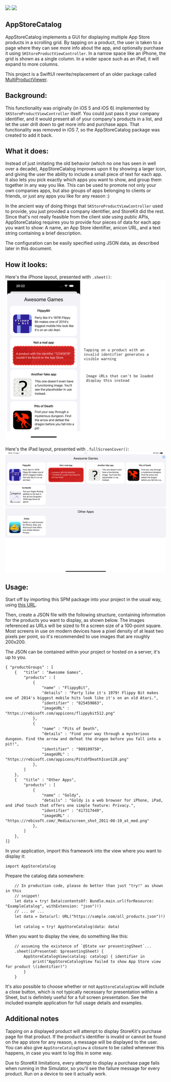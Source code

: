 [![](https://img.shields.io/endpoint?url=https%3A%2F%2Fswiftpackageindex.com%2Fapi%2Fpackages%2Fjnutting%2FAppStoreCatalog%2Fbadge%3Ftype%3Dswift-versions)](https://swiftpackageindex.com/jnutting/AppStoreCatalog)
[![](https://img.shields.io/endpoint?url=https%3A%2F%2Fswiftpackageindex.com%2Fapi%2Fpackages%2Fjnutting%2FAppStoreCatalog%2Fbadge%3Ftype%3Dplatforms)](https://swiftpackageindex.com/jnutting/AppStoreCatalog)

AppStoreCatalog
----

AppStoreCatalog implements a GUI for displaying multiple App Store products in
a scrolling grid. By tapping on a product, the user is taken to a page where
they can see more info about the app, and optionally purchase it using
`SKStoreProductViewController`. In a narrow space like an iPhone, the grid is
shown as a single column. In a wider space such as an iPad, it will expand to
more columns.

This project is a SwiftUI rewrite/replacement of an older package called 
[MultiProductViewer](https://github.com/jnutting/MultiProductViewer).

Background:
-----

This functionality was originally (in iOS 5 and iOS 6) implemented by
`SKStoreProductViewController` itself. You could just pass it your company
identifier, and it would present all of your company's products in a list, and
let the user drill down to get more info and purchase apps. That functionality
was removed in iOS 7, so the AppStoreCatalog package was created to add it back.

What it does:
-----

Instead of just imitating the old behavior (which no one has seen in well over
a decade), AppStoreCatalog improves upon it by showing a larger icon, and giving
the user the ability to include a small piece of text for each app. It also lets
you pick exactly which apps you want to show, and group them together in any way
you like. This can be used to promote not only your own companies apps, but also
groups of apps belonging to clients or friends, or just any apps you like for
any reason :)

In the ancient way of doing things that `SKStoreProductViewController` used to
provide, you just provided a company identifier, and StoreKit did the rest.
Since that's not really feasible from the client side using public APIs,
AppStoreCatalog requires you to provide four pieces of data for each app you
want to show: A name, an App Store identifier, anicon URL, and a text string
containing a brief description.

The configuration can be easily specified using JSON data, as described later
in this document.

How it looks:
-----

Here's the iPhone layout, presented with `.sheet()`:
![screenshot](https://raw.githubusercontent.com/jnutting/AppStoreCatalog/refs/heads/main/Screens/iPhone-screenshot.png)

Here's the iPad layout, presented with `.fullScreenCover()`:
![screenshot](https://raw.githubusercontent.com/jnutting/AppStoreCatalog/refs/heads/main/Screens/iPad-screenshot.png)

Usage:
-----

Start off by importing this SPM package into your project in the usual way,
using [this URL](https://github.com/jnutting/AppStoreCatalog).

Then, create a JSON file with the following structure, containing information
for the products you want to display, as shown below. The images referenced
as URLs will be sized to fit a screen size of a 100-point square. Most screens
in use on modern devices have a pixel density of at least two pixels per point,
so it's recommended to use images that are roughly 200x200.

The JSON can be contained within your project or hosted on a server, it's up
to you.

```
{ "productGroups" : [
    {   "title" : "Awesome Games",
        "products" : [
            {
                "name" : "FlippyBit",
                "details" : "Party like it's 1979! Flippy Bit makes one of 2014's biggest mobile hits look like it's on an old Atari.",
                "identifier" : "825459863",
                "imageURL" : "https://rebisoft.com/appicons/flippybit512.png"
            },
            {
                "name" : "Pits of Death",
                "details" : "Find your way through a mysterious dungeon. Find the arrow and defeat the dragon before you fall into a pit!",
                "identifier" : "989109750",
                "imageURL" : "https://rebisoft.com/appicons/PitsOfDeathIcon128.png"
            },
        ]
    },
    {   "title" : "Other Apps",
        "products" : [
            {
                "name" : "Goldy",
                "details" : "Goldy is a web browser for iPhone, iPad, and iPod touch that offers one simple feature: Privacy.",
                "identifier" : "417317449",
                "imageURL" : "https://rebisoft.com/_Media/screen_shot_2011-08-19_at_med.png"
            },
        ]
    },
]}
```

In your application, import this framework into the view where you want to
display it:

```
import AppStoreCatalog
```

Prepare the catalog data somewhere:
```
    // In production code, please do better than just "try!" as shown in this
    // snippet! 
    let data = try! Data(contentsOf: Bundle.main.url(forResource: "ExampleCatalog", withExtension: "json")!)
    // ... or ...
    let data = Data(url: URL("https://sample.com/all_products.json")!)
    
    let catalog = try! AppStoreCatalog(data: data) 
```

When you want to display the view, do something like this:
```
    // assuming the existence of `@State var presentingSheet`...
    .sheet(isPresented: $presentingSheet) {
        AppStoreCatalogView(catalog: catalog) { identifier in
            print("AppStoreCatalogView failed to show App Store view for product \(identifier)")
        }
    }

```

It's also possible to choose whether or not `AppStoreCatalogView` will include a
close button, which is not typically necessary for presentation within a Sheet,
but is definitely useful for a full screen presentation. See the included
example application for full usage details and examples.

Additional notes
-----

Tapping on a displayed product will attempt to display StoreKit's purchase page
for that product. If the product's identifier is invalid or cannot be found on
the app store for any reason, a message will be displayed to the user. You can
also give `AppStoreCatalogView` a closure to be called whenever this happens, in
case you want to log this in some way.

Due to StoreKit limitations, every attempt to display a purchase page fails when
running in the Simulator, so you'll see the failure message for every product.
Run on a device to see it actually work. 
